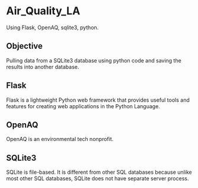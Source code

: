 # Air_Quality_LA

Using Flask, OpenAQ, sqlite3, python.

## Objective

Pulling data from a SQLite3 database using python code and saving the results into another database.

## Flask

Flask is a lightweight Python web framework that provides useful tools and features for creating web applications in the Python Language.

## OpenAQ

OpenAQ is an environmental tech nonprofit.

## SQLite3

SQLite is file-based. It is different from other SQL databases because unlike most other SQL databases, SQLite does not have separate server process.

